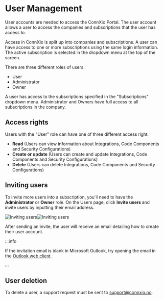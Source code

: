 # User Management

User accounts are needed to access the ConnXio Portal. The user account allows a user to access the companies and subscriptions that the user has access to. 

Access in ConnXio is split up into companies and subscriptions. A user can have access to one or more subscriptions using the same login information.
The active subscription is selected in the dropdown menu at the top of the screen.

There are three different roles of users.
- User
- Administrator
- Owner

A user has access to the subscriptions specified in the "Subscriptions" dropdown menu. 
Administrator and Owners have full access to all subscriptions in the company.

## Access rights
Users with the "User" role can have one of three different access right.

- **Read** (Users can view information about Integrations, Code Components and Security Configurations)
- **Create or update** (Users can create and update Integrations, Code Components and Security Configurations)
- **Delete** (Users can delete Integrations, Code Components and Security Configurations)

## Inviting users
To invite more users into a subscription, you'll need to have the **Administrator** or **Owner** role. On the Users page, click **Invite users** and invite users by inputting their email address.

![Inviting users](https://cmhpictsa.blob.core.windows.net/pictures/invite_light.webp?sv=2021-04-10&st=2022-12-01T10%3A22%3A19Z&se=2099-12-02T10%3A22%3A00Z&sr=b&sp=r&sig=B%2BGMnouMGOkcybcnvu7c8ooads74U9WGo6bJGYhDcm0%3D#light-only)![Inviting users](https://cmhpictsa.blob.core.windows.net/pictures/invite_dark.webp?sv=2021-04-10&st=2022-12-01T10%3A21%3A47Z&se=2099-12-02T10%3A21%3A00Z&sr=b&sp=r&sig=F%2FRyfMCBBEbGgTkK5IIDcvDFDPn0XOom5MxhY7fKf7Q%3D#dark-only)

After sending an invite, the user will receive an email detailing how to create their user account.

:::info

If the invitation email is blank in Microsoft Outlook, try opening the email in the [Outlook web client](https://outlook.office.com/mail/).

:::

## User deletion
To delete a user, a support request must be sent to [support@connxio.no](mailto:support@connxio.no).